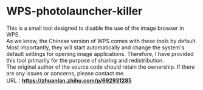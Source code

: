 # WPS-photolauncher-killer
This is a small tool designed to disable the use of the image browser in WPS.   
As we know, the Chinese version of WPS comes with these tools by default. Most importantly, they will start automatically and change the system's default settings for opening image applications. Therefore, I have provided this tool primarily for the purpose of sharing and redistribution.   
The original author of the source code should retain the ownership. If there are any issues or concerns, please contact me.  
URL：**https://zhuanlan.zhihu.com/p/692931285**
